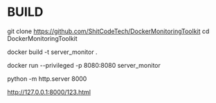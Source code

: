 # BUILD

git clone https://github.com/ShitCodeTech/DockerMonitoringToolkit
cd DockerMonitoringToolkit

docker build -t server_monitor .

docker run  --privileged -p 8080:8080 server_monitor

python -m http.server 8000

http://127.0.0.1:8000/123.html